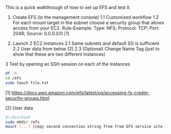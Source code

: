 
This is a quick walkthrough of how to set up EFS and test it.

1. Create EFS (in the management console)
1.1 Customized workflow
1.2 For each mount target in the subnet choose a security group that allows access from your EC2. Rule-Example: Type: NFS; Protocol: TCP; Port: 2049; Source: 0.0.0.0/0 [1]

2. Launch 2 EC2 instances 
2.1 Same subnets and default SG is sufficient
2.2 User data from below [2]
2.3 (Optional) Change Name Tag (just to show that these are two different instances)

3 Test by opening an SSH session on each of the instances
``` bash
df -h
cd /efs
sudo touch file.txt
```

[1] https://docs.aws.amazon.com/efs/latest/ug/accessing-fs-create-security-groups.html

[2] User data
``` bash
#!/bin/bash
sudo mkdir /efs
mount [...] (copy second connection string from from EFS service site (can be found under "Connect") but change the ending (folder to mount the target to) to: [...].com:/ /efs)
```


